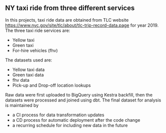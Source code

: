 ## NY taxi ride from three different services

In this projects, taxi ride data are obtained from TLC website <https://www.nyc.gov/site/tlc/about/tlc-trip-record-data.page> for year 2019. The three taxi ride services are:

- Yellow taxi
- Green taxi
- For-hire vehicles (fhv)

The datasets used are:

- Yellow taxi data
- Green taxi data
- fhv data
- Pick-up and Drop-off location lookups

Raw data were first uploaded to BigQuery using Kestra backfill, then the datasets were processed and joined using dbt. The final dataset for analysis is maintained by 

- a CI process for data transformation updates
- a CD process for automatic deployment after the code change
- a recurring schedule for including new data in the future


